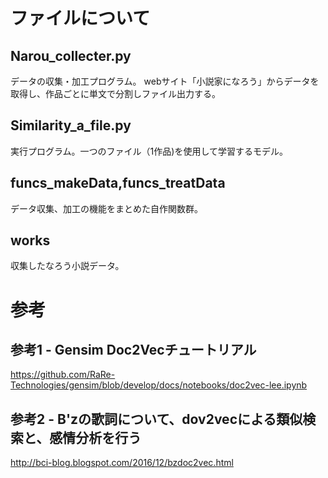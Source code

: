 # ファイルについて
## Narou_collecter.py
  データの収集・加工プログラム。
  webサイト「小説家になろう」からデータを取得し、作品ごとに単文で分割しファイル出力する。

## Similarity_a_file.py
  実行プログラム。一つのファイル（1作品)を使用して学習するモデル。

## funcs_makeData,funcs_treatData
  データ収集、加工の機能をまとめた自作関数群。

## works
  収集したなろう小説データ。

# 参考
## 参考1 - Gensim Doc2Vecチュートリアル
https://github.com/RaRe-Technologies/gensim/blob/develop/docs/notebooks/doc2vec-lee.ipynb

## 参考2 - B'zの歌詞について、dov2vecによる類似検索と、感情分析を行う
http://bci-blog.blogspot.com/2016/12/bzdoc2vec.html

